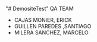 "# DemositeTest" 
QA TEAM
- CAJAS MONIER, ERICK
- GUILLEN PAREDES ,SANTIAGO
- MILERA SANCHEZ, MARCELO
